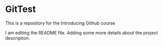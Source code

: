 # GitTest
This is a repository for the Introducing Github course

I am editing the README file. Adding some more details about the project description.
